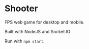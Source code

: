 # Shooter

FPS web game for desktop and mobile.

Built with NodeJS and Socket.IO

Run with `npm start`.
